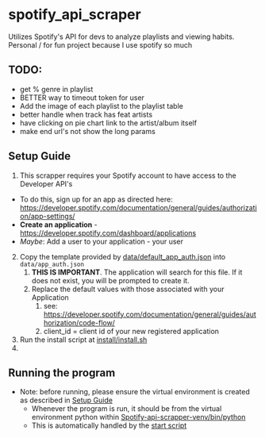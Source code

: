 # spotify_api_scraper
Utilizes Spotify's API for devs to analyze playlists and viewing habits. Personal / for fun project because I use spotify so much

## TODO:
* get % genre in playlist
* BETTER way to timeout token for user
* Add the image of each playlist to the playlist table
* better handle when track has feat artists
* have clicking on pie chart link to the artist/album itself
* make end url's not show the long params

## Setup Guide
1. This scrapper requires your Spotify account to have access to the Developer API's
  * To do this, sign up for an app as directed here: https://developer.spotify.com/documentation/general/guides/authorization/app-settings/
  * **Create an application** - https://developer.spotify.com/dashboard/applications
  * *Maybe*: Add a user to your application - your user
2. Copy the template provided by [data/default_app_auth.json](data/default_app_auth.json) into `data/app_auth.json`
   1. **THIS IS IMPORTANT**. The application will search for this file. If it does not exist, you will be prompted to create it.
   2. Replace the default values with those associated with your Application
      1. see: https://developer.spotify.com/documentation/general/guides/authorization/code-flow/
      2. client_id = client id of your new registered application
3. Run the install script at [install/install.sh](install/install.sh)
4.


## Running the program
* Note: before running, please ensure the virtual environment is created as described in [Setup Guide](#setup-guide)
    * Whenever the program is run, it should be from the virtual environment python within [Spotify-api-scrapper-venv/bin/python](Spotify-api-scrapper-venv/bin/python)
  * This is automatically handled by the [start script](start.sh)
